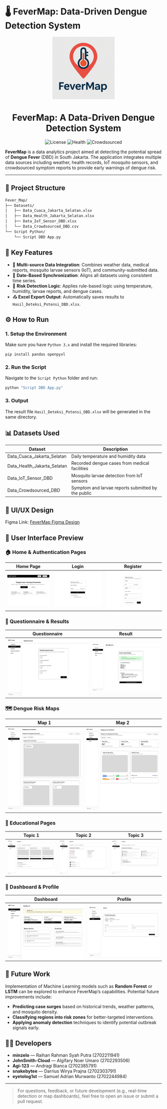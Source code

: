 # 🌡️ FeverMap: Data-Driven Dengue Detection System

<p align="center">
  <img src="static/assets/FeverMap-logo.png" alt="FeverMap Logo" width="200"/>
</p>

<h1 align="center">FeverMap: A Data-Driven Dengue Detection System</h1>

<p align="center">
  <img src="https://img.shields.io/badge/License-MIT-green.svg" alt="License">
  <img src="https://img.shields.io/badge/Category-Public_Health-blue.svg" alt="Health">
  <img src="https://img.shields.io/badge/Data_Crowdsourcing-Enabled-orange.svg" alt="Crowdsourced">
</p>

**FeverMap** is a data analytics project aimed at detecting the potential spread of **Dengue Fever** (DBD) in South Jakarta. The application integrates multiple data sources including weather, health records, IoT mosquito sensors, and crowdsourced symptom reports to provide early warnings of dengue risk.

---

## 📂 Project Structure

```bash
Fever_Map/
├── Datasets/
│   ├── Data_Cuaca_Jakarta_Selatan.xlsx
│   ├── Data_Health_Jakarta_Selatan.xlsx
│   ├── Data_IoT_Sensor_DBD.xlsx
│   └── Data_Crowdsourced_DBD.csv
└── Script Python/
    └── Script DBD App.py
```

## 🧠 Key Features

- 🧪 **Multi-source Data Integration**: Combines weather data, medical reports, mosquito larvae sensors (IoT), and community-submitted data.
- 📅 **Date-Based Synchronization**: Aligns all datasets using consistent time series.
- 🤖 **Risk Detection Logic**: Applies rule-based logic using temperature, humidity, larvae reports, and dengue cases.
- 📤 **Excel Export Output**: Automatically saves results to `Hasil_Deteksi_Potensi_DBD.xlsx`.

## ⚙️ How to Run

### 1. Setup the Environment

Make sure you have `Python 3.x` and install the required libraries:

```bash
pip install pandas openpyxl
```

### 2. Run the Script

Navigate to the `Script Python` folder and run:

```bash
python "Script DBD App.py"
```

### 3. Output

The result file `Hasil_Deteksi_Potensi_DBD.xlsx` will be generated in the same directory.

## 📊 Datasets Used

| Dataset                      | Description                                           |
|-----------------------------|-------------------------------------------------------|
| Data_Cuaca_Jakarta_Selatan  | Daily temperature and humidity data                  |
| Data_Health_Jakarta_Selatan | Recorded dengue cases from medical facilities        |
| Data_IoT_Sensor_DBD         | Mosquito larvae detection from IoT sensors           |
| Data_Crowdsourced_DBD       | Symptom and larvae reports submitted by the public   |

## 🎨 UI/UX Design

Figma Link: [FeverMap Figma Design](https://www.figma.com/design/rKDVImv7z4E4ch8tAHeqqz/Untitled?node-id=0-1&t=lVTlF9tZXdhqyOqQ-1)

## 📸 User Interface Preview

### 🏠 Home & Authentication Pages

| Home Page | Login | Register |
|-----------|-------|----------|
| ![](static/assets/front-page.png) | ![](static/assets/login.png) | ![](static/assets/register.png) |

### 📝 Questionnaire & Results

| Questionnaire | Result |
|---------------|--------|
| ![](static/assets/questionaire.png) | ![](static/assets/questionaire-result.png) |

### 🗺️ Dengue Risk Maps

| Map 1 | Map 2 |
|-------|-------|
| ![](static/assets/map%201.png) | ![](static/assets/map%202.png) |

### 🧠 Educational Pages

| Topic 1 | Topic 2 | Topic 3 |
|---------|---------|---------|
| ![](static/assets/education%201.png) | ![](static/assets/education%202.png) | ![](static/assets/education%203.png) |

### 👤 Dashboard & Profile

| Dashboard | Profile |
|-----------|---------|
| ![](static/assets/dashboard.png) | ![](static/assets/profile.png) |

## 🔮 Future Work

Implementation of Machine Learning models such as **Random Forest** or **LSTM** can be explored to enhance FeverMap’s capabilities. Potential future improvements include:

- **Predicting case surges** based on historical trends, weather patterns, and mosquito density.
- **Classifying regions into risk zones** for better-targeted interventions.
- **Applying anomaly detection** techniques to identify potential outbreak signals early.

## 👨‍💻 Developers

- **minzelo** — Raihan Rahman Syah Putra (2702211941)  
- **JohnSmith-Cloud** — Algifary Noer Umaro (2702293506)  
- **Agi-123** — Andragi Bianca (2702385791)  
- **snakebytee** — Darrius Wirya Prajna (2702303791)  
- **eyetolog1st** — Samuel Adrian Murwanto (2702244984)

---

> For questions, feedback, or future development (e.g., real-time detection or map dashboards), feel free to open an issue or submit a pull request.

